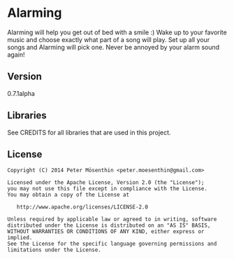Alarming
=========

Alarming will help you get out of bed with a smile :) Wake up to your favorite music and choose exactly what part of a song will play.
Set up all your songs and Alarming will pick one. Never be annoyed by your alarm sound again!

Version
----
0.7.1alpha

Libraries
-----------

See CREDITS for all libraries that are used in this project.

License
-----------
```
Copyright (C) 2014 Peter Mösenthin <peter.moesenthin@gmail.com>

Licensed under the Apache License, Version 2.0 (the "License");
you may not use this file except in compliance with the License.
You may obtain a copy of the License at

   http://www.apache.org/licenses/LICENSE-2.0

Unless required by applicable law or agreed to in writing, software
distributed under the License is distributed on an "AS IS" BASIS,
WITHOUT WARRANTIES OR CONDITIONS OF ANY KIND, either express or implied.
See the License for the specific language governing permissions and
limitations under the License.
```
